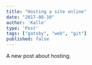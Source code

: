 ```yaml
---
title: "Hosting a site online"
date: "2017-08-10"
author: 'Kalle'
type: 'Post'
tags: ["gatsby", "web", "git"]
published: false
---
```


A new post about hosting.
